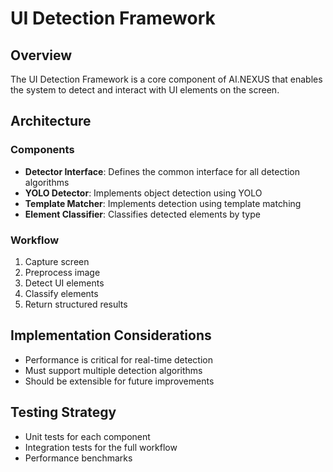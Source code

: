 # UI Detection Framework

## Overview

The UI Detection Framework is a core component of AI.NEXUS that enables the system to detect and interact with UI elements on the screen.

## Architecture

### Components

- **Detector Interface**: Defines the common interface for all detection algorithms
- **YOLO Detector**: Implements object detection using YOLO
- **Template Matcher**: Implements detection using template matching
- **Element Classifier**: Classifies detected elements by type

### Workflow

1. Capture screen
2. Preprocess image
3. Detect UI elements
4. Classify elements
5. Return structured results

## Implementation Considerations

- Performance is critical for real-time detection
- Must support multiple detection algorithms
- Should be extensible for future improvements

## Testing Strategy

- Unit tests for each component
- Integration tests for the full workflow
- Performance benchmarks

